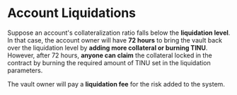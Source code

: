 # Account Liquidations

Suppose an account's collateralization ratio falls below the **liquidation level**. In that case, the account owner will have **72 hours** to bring the vault back over the liquidation level by **adding more collateral or burning TINU**. However, after 72 hours, **anyone can claim** the collateral locked in the contract by burning the required amount of TINU set in the liquidation parameters.

The vault owner will pay a **liquidation fee** for the risk added to the system.
